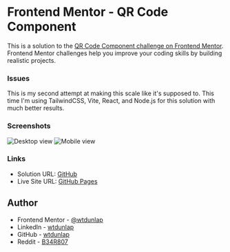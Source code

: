 # Frontend Mentor - QR Code Component

This is a solution to the [QR Code Component challenge on Frontend Mentor](https://www.frontendmentor.io/challenges/qr-code-component-iux_sIO_H). Frontend Mentor challenges help you improve your coding skills by building realistic projects. 

### Issues

This is my second attempt at making this scale like it's supposed to. This time I'm using TailwindCSS, Vite, React, and Node.js for this solution with much better results.

### Screenshots

![Desktop view]()
![Mobile view]()

### Links

- Solution URL: [GitHub](https://github.com/wtdunlap/QR-code-component)
- Live Site URL: [GitHub Pages](https://wtdunlap.github.io/QR-code-component/)

## Author

- Frontend Mentor - [@wtdunlap](https://www.frontendmentor.io/profile/wtdunlap)
- LinkedIn - [wtdunlap](https://www.linkedin.com/in/wesley-d-a70341272/)
- GitHub - [wtdunlap](https://github.com/wtdunlap)
- Reddit - [B34R807](https://www.reddit.com/user/B34R807/)
